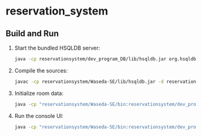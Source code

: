 # reservation_system

## Build and Run

1. Start the bundled HSQLDB server:
   ```bash
   java -cp reservationsystem/dev_program_DB/lib/hsqldb.jar org.hsqldb.Server -database.0 file:reservationsystem/dev_program_DB/mydb/mydb -dbname.0 mydb
   ```
2. Compile the sources:
   ```bash
   javac -cp reservationsystem/Waseda-SE/lib/hsqldb.jar -d reservationsystem/Waseda-SE/bin reservationsystem/Waseda-SE/src/**/*.java
   ```
3. Initialize room data:
   ```bash
   java -cp "reservationsystem/Waseda-SE/bin:reservationsystem/dev_program_DB/lib/hsqldb.jar" app.setup.RoomSetup
   ```
4. Run the console UI:
   ```bash
   java -cp "reservationsystem/Waseda-SE/bin:reservationsystem/dev_program_DB/lib/hsqldb.jar" app.cui.CUI
   ```
